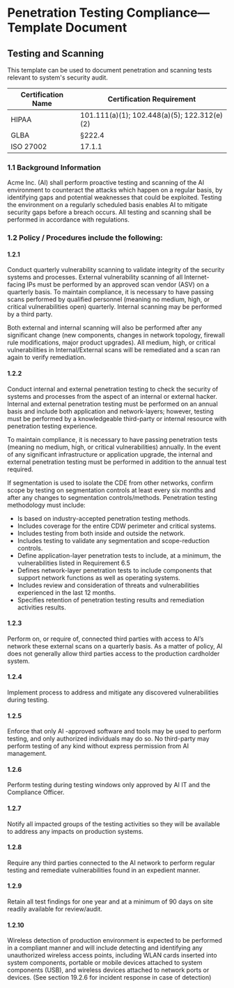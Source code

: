 # Penetration Testing Compliance—Template Document

## Testing and Scanning 

This template can be used to document penetration and scanning tests relevant to system's security audit.

|Certification Name	| Certification Requirement|
|-------------------|--------------------------|
|HIPAA	            | 101.111(a)(1); 102.448(a)(5); 122.312(e)(2)| 
|GLBA	            | §222.4|
|ISO 27002	        | 17.1.1|

### 1.1	Background Information

Acme Inc. (AI) shall perform proactive testing and scanning of the AI environment to counteract the attacks which happen on a regular basis, by identifying gaps and potential weaknesses that could be exploited. Testing the environment on a regularly scheduled basis enables AI to mitigate security gaps before a breach occurs. All testing and scanning shall be performed in accordance with regulations.

### 1.2	Policy / Procedures include the following:

#### 1.2.1	

Conduct quarterly vulnerability scanning to validate integrity of the security systems and processes. External vulnerability scanning of all Internet-facing IPs must be performed by an approved scan vendor (ASV) on a quarterly basis. To maintain compliance, it is necessary to have passing scans performed by qualified personnel (meaning no medium, high, or critical vulnerabilities open) quarterly. Internal scanning may be performed by a third party. 

Both external and internal scanning will also be performed after any significant change (new components, changes in network topology, firewall rule modifications, major product upgrades). All medium, high, or critical vulnerabilities in Internal/External scans will be remediated and a scan ran again to verify remediation.

#### 1.2.2	

Conduct internal and external penetration testing to check the security of systems and processes from the aspect of an internal or external hacker. Internal and external penetration testing must be performed on an annual basis and include both application and network-layers; however, testing must be performed by a knowledgeable third-party or internal resource with penetration testing experience. 

To maintain compliance, it is necessary to have passing penetration tests (meaning no medium, high, or critical vulnerabilities) annually. In the event of any significant infrastructure or application upgrade, the internal and external penetration testing must be performed in addition to the annual test required. 

If segmentation is used to isolate the CDE from other networks, confirm scope by testing on segmentation controls at least every six months and after any changes to segmentation controls/methods. Penetration testing methodology must include: 

* Is based on industry-accepted penetration testing methods.
* Includes coverage for the entire CDW perimeter and critical systems.
* Includes testing from both inside and outside the network.
* Includes testing to validate any segmentation and scope-reduction controls.
* Define application-layer penetration tests to include, at a minimum, the vulnerabilities listed in Requirement 6.5
* Defines network-layer penetration tests to include components that support network functions as well as operating systems.
* Includes review and consideration of threats and vulnerabilities experienced in the last 12 months.
* Specifies retention of penetration testing results and remediation activities results.

#### 1.2.3	

Perform on, or require of, connected third parties with access to AI’s network these external scans on a quarterly basis. As a matter of policy, AI does not generally allow third parties access to the production cardholder system.

#### 1.2.4	

Implement process to address and mitigate any discovered vulnerabilities during testing.

#### 1.2.5	

Enforce that only AI -approved software and tools may be used to perform testing, and only authorized individuals may do so. No third-party may perform testing of any kind without express permission from AI management.

#### 1.2.6	

Perform testing during testing windows only approved by AI IT and the Compliance Officer.

#### 1.2.7	

Notify all impacted groups of the testing activities so they will be available to address any impacts on production systems.

#### 1.2.8	

Require any third parties connected to the AI network to perform regular testing and remediate vulnerabilities found in an expedient manner.

#### 1.2.9	

Retain all test findings for one year and at a minimum of 90 days on site readily available for review/audit.

#### 1.2.10	

Wireless detection of production environment is expected to be performed in a compliant manner and will include detecting and identifying any unauthorized wireless access points, including WLAN cards inserted into system components, portable or mobile devices attached to system components (USB), and wireless devices attached to network ports or devices. (See section 19.2.6 for incident response in case of detection)


